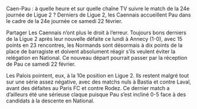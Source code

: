 Caen-Pau : à quelle heure et sur quelle chaîne TV suivre le match de la 24e journée de Ligue 2 ?
Derniers de Ligue 2, les Caennais accueillent Pau dans le cadre de la 24e journée ce samedi 22 février.

Partager
Les Caennais n’ont plus le droit à l’erreur. Toujours bons derniers de la Ligue 2 après leur nouvelle défaite ce lundi à Annecy (1-0), avec 15 points en 23 rencontres, les Normands sont désormais à dix points de la place de barragiste et doivent absolument réagir s’ils veulent éviter la relégation en National. Ce nouveau départ pourrait passer par la réception de Pau ce samedi 22 février.

Les Palois pointent, eux, à la 10e position en Ligue 2. Ils restent malgré tout sur une série assez négative, avec des matchs nuls à Bastia et contre Laval, avant des défaites au Paris FC et contre Rodez. Ce dernier match a d’ailleurs été une sérieuse claque puisque Pau s’est incliné 0-5 face à des candidats à la descente en National.
